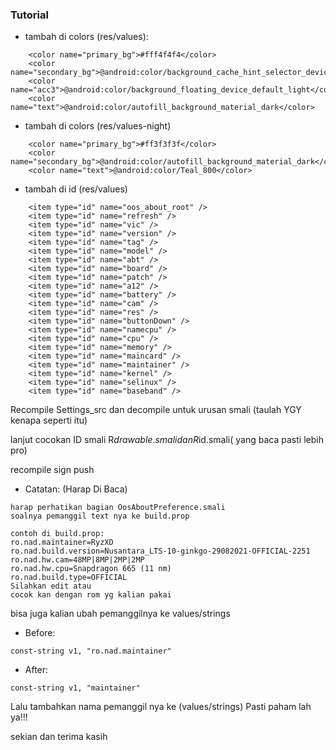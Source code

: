 ###  Tutorial

- tambah di colors (res/values):
```
    <color name="primary_bg">#fff4f4f4</color>
    <color name="secondary_bg">@android:color/background_cache_hint_selector_device_default</color>
    <color name="acc3">@android:color/background_floating_device_default_light</color>
    <color name="text">@android:color/autofill_background_material_dark</color>
```

- tambah di colors (res/values-night)
```
    <color name="primary_bg">#ff3f3f3f</color>
    <color name="secondary_bg">@android:color/autofill_background_material_dark</color>
    <color name="text">@android:color/Teal_800</color>
```

- tambah di id (res/values)
```
    <item type="id" name="oos_about_root" />
    <item type="id" name="refresh" />
    <item type="id" name="vic" />
    <item type="id" name="version" />
    <item type="id" name="tag" />
    <item type="id" name="model" />
    <item type="id" name="abt" />
    <item type="id" name="board" />
    <item type="id" name="patch" />
    <item type="id" name="a12" />
    <item type="id" name="battery" />
    <item type="id" name="cam" />
    <item type="id" name="res" />
    <item type="id" name="buttonDown" />
    <item type="id" name="namecpu" />
    <item type="id" name="cpu" />
    <item type="id" name="memory" />
    <item type="id" name="maincard" />
    <item type="id" name="maintainer" />
    <item type="id" name="kernel" />
    <item type="id" name="selinux" />
    <item type="id" name="baseband" />
```

Recompile Settings_src dan decompile untuk urusan smali (taulah YGY kenapa seperti itu)

lanjut 
cocokan ID smali R$drawable.smali dan R$id.smali( yang baca pasti lebih pro)

recompile
sign
push

- Catatan: (Harap Di Baca)
```
harap perhatikan bagian OosAboutPreference.smali
soalnya pemanggil text nya ke build.prop

contoh di build.prop:
ro.nad.maintainer=RyzXD
ro.nad.build.version=Nusantara_LTS-10-ginkgo-29082021-OFFICIAL-2251
ro.nad.hw.cam=48MP|8MP|2MP|2MP
ro.nad.hw.cpu=Snapdragon 665 (11 nm)
ro.nad.build.type=OFFICIAL
Silahkan edit atau
cocok kan dengan rom yg kalian pakai
```

bisa juga kalian ubah pemanggilnya  ke values/strings

- Before:
```
const-string v1, "ro.nad.maintainer"
```
- After:
```
const-string v1, "maintainer"
```
Lalu tambahkan nama pemanggil nya ke (values/strings)
Pasti paham lah ya!!!

sekian dan terima kasih
